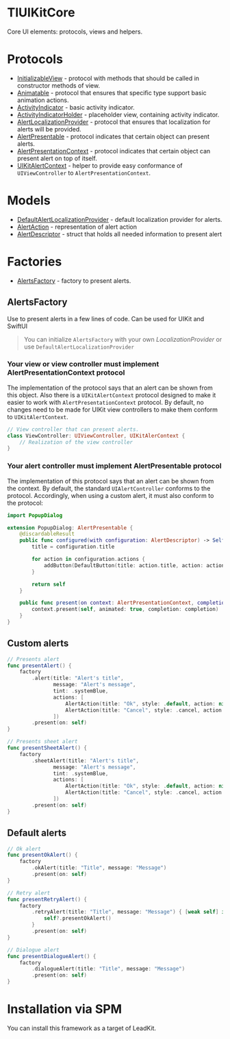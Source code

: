 # TIUIKitCore

Core UI elements: protocols, views and helpers.

# Protocols

- [InitializableView](Sources/InitializableView/InitializableViewProtocol.swift) - protocol with methods that should be called in constructor methods of view.
- [Animatable](Sources/ActivityIndicator/Animatable.swift) - protocol that ensures that specific type support basic animation actions.
- [ActivityIndicator](Sources/ActivityIndicator/ActivityIndicator.swift) - basic activity indicator.
- [ActivityIndicatorHolder](Sources/ActivityIndicator/ActivityIndicatorHolder.swift) - placeholder view, containing activity indicator.
- [AlertLocalizationProvider](Sources/Localization/AlertsLocalization/AlertLocalizationProvider.swift) - protocol that ensures that localization for alerts will be provided.
- [AlertPresentable](Sources/Alerts/Protocols/AlertPresentable.swift) - protocol indicates that certain object can present alerts.
- [AlertPresentationContext](Sources/Alerts/Protocols/AlertPresentationContext.swift) - protocol indicates that certain object can present alert on top of itself.
- [UIKitAlertContext](Sources/Alerts/Protocols/UIKitAlertContext.swift) - helper to provide easy conformance of `UIViewController` to `AlertPresentationContext`.

# Models

- [DefaultAlertLocalizationProvider](Sources/Localization/AlertsLocalization/DefaultAlertLocalizationProvider.swift) - default localization provider for alerts.
- [AlertAction](Sources/Alerts/Models/AlertAction.swift) - representation of alert action
- [AlertDescriptor](Sources/Alerts/Models/AlertDescriptor.swift) - struct that holds all needed information to present alert

# Factories

- [AlertsFactory](Sources/Alerts/Factories/AlertFactory.swift) - factory to present alerts.

## AlertsFactory
Use to present alerts in a few lines of code. Can be used for UIKit and SwiftUI
> You can initialize `AlertsFactory` with your own *LocalizationProvider* or use `DefaultAlertLocalizationProvider`

### Your view or view controller must implement AlertPresentationContext protocol
The implementation of the protocol says that an alert can be shown from this object. Also there is a `UIKitAlertContext` protocol designed to make it easier to work with `AlertPresentationContext` protocol. By default, no changes need to be made for UIKit view controllers to make them conform to `UIKitAlertContext`.

```swift
// View controller that can present alerts.
class ViewController: UIViewController, UIKitAlerContext {
    // Realization of the view controller
}
```

### Your alert controller must implement AlertPresentable protocol
The implementation of this protocol says that an alert can be shown from the context. By default, the standard `UIAlertController` conforms to the protocol. Accordingly, when using a custom alert, it must also conform to the protocol:

```swift
import PopupDialog

extension PopupDialog: AlertPresentable {
    @discardableResult
    public func configured(with configuration: AlertDescriptor) -> Self {
        title = configuration.title

        for action in configuration.actions {
            addButton(DefaultButton(title: action.title, action: action.action))
        }

        return self
    }

    public func present(on context: AlertPresentationContext, completion: VoidClosure?) {
        context.present(self, animated: true, completion: completion)
    }
}
```

## Custom alerts
```swift
// Presents alert
func presentAlert() {
    factory
        .alert(title: "Alert's title",
               message: "Alert's message",
               tint: .systemBlue,
               actions: [
                   AlertAction(title: "Ok", style: .default, action: nil),
                   AlertAction(title: "Cancel", style: .cancel, action: nil)
               ])
        .present(on: self)
}

// Presents sheet alert
func presentSheetAlert() {
    factory
        .sheetAlert(title: "Alert's title",
               message: "Alert's message",
               tint: .systemBlue,
               actions: [
                   AlertAction(title: "Ok", style: .default, action: nil),
                   AlertAction(title: "Cancel", style: .cancel, action: nil)
               ])
        .present(on: self)
}
```

## Default alerts
```swift
// Ok alert
func presentOkAlert() {
    factory
        .okAlert(title: "Title", message: "Message")
        .present(on: self)
}

// Retry alert
func presentRetryAlert() {
    factory
        .retryAlert(title: "Title", message: "Message") { [weak self] in
            self?.presentOkAlert()
        }
        .present(on: self)
}

// Dialogue alert
func presentDialogueAlert() {
    factory
        .dialogueAlert(title: "Title", message: "Message")
        .present(on: self)
}
```

# Installation via SPM

You can install this framework as a target of LeadKit.
